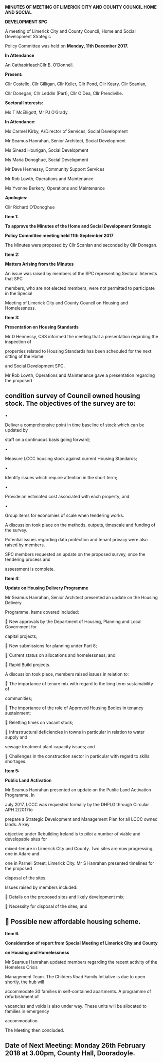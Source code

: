 **MINUTES OF MEETING OF LIMERICK CITY AND COUNTY COUNCIL HOME AND SOCIAL**

**DEVELOPMENT SPC**

A meeting of Limerick City and County Council, Home and Social Development Strategic

Policy Committee was held on **Monday, 11th** **December 2017.**

**In Attendance**

An CathaoirleachCllr B. O’Donnell.

**Present:**

Cllr Costello, Cllr Gilligan, Cllr Keller, Cllr Pond, Cllr Keary. Cllr Scanlan,

Cllr Donegan, Cllr Leddin (Part), Cllr O’Dea, Cllr Prendiville.

**Sectoral Interests:**

Ms T McElligott, Mr PJ O’Grady.

**In Attendance:**

Ms Carmel Kirby, A/Director of Services, Social Development

Mr Seamus Hanrahan, Senior Architect, Social Development

Ms Sinead Hourigan, Social Development

Ms Maria Donoghue, Social Development

Mr Dave Hennessy, Community Support Services

Mr Rob Lowth, Operations and Maintenance

Ms Yvonne Berkery, Operations and Maintenance

**Apologies:**

Cllr Richard O’Donoghue

**Item 1:**

**To approve the Minutes of the Home and Social Development Strategic**

**Policy Committee meeting held 11th** **September 2017**

The Minutes were proposed by Cllr Scanlan and seconded by Cllr Donegan.

**Item 2:**

**Matters Arising from the Minutes**

An issue was raised by members of the SPC representing Sectoral Interests that SPC

members, who are not elected members, were not permitted to participate in the Special

Meeting of Limerick City and County Council on Housing and Homelessness.

**Item 3:**

**Presentation on Housing Standards**

Mr D Hennessy, CSS informed the meeting that a presentation regarding the inspection of

properties related to Housing Standards has been scheduled for the next sitting of the Home

and Social Development SPC.

Mr Rob Lowth, Operations and Maintenance gave a presentation regarding the proposed

condition survey of Council owned housing stock. The objectives of the survey are to:
---
•

Deliver a comprehensive point in time baseline of stock which can be updated by

staff on a continuous basis going forward;

•

Measure LCCC housing stock against current Housing Standards;

•

Identify issues which require attention in the short term;

•

Provide an estimated cost associated with each property; and

•

Group items for economies of scale when tendering works.

A discussion took place on the methods, outputs, timescale and funding of the survey.

Potential issues regarding data protection and tenant privacy were also raised by members.

SPC members requested an update on the proposed survey, once the tendering process and

assessment is complete.

**Item 4:**

**Update on Housing Delivery Programme**

Mr Seamus Hanrahan, Senior Architect presented an update on the Housing Delivery

Programme. Items covered included:

 New approvals by the Department of Housing, Planning and Local Government for

capital projects;

 New submissions for planning under Part 8;

 Current status on allocations and homelessness; and

 Rapid Build projects.

A discussion took place, members raised issues in relation to:

 The importance of tenure mix with regard to the long term sustainability of

communities;

 The importance of the role of Approved Housing Bodies in tenancy sustainment;

 Reletting times on vacant stock;

 Infrastructural deficiencies in towns in particular in relation to water supply and

sewage treatment plant capacity issues; and

 Challenges in the construction sector in particular with regard to skills shortages.

**Item 5:**

**Public Land Activation**

Mr Seamus Hanrahan presented an update on the Public Land Activation Programme. In

July 2017, LCCC was requested formally by the DHPLG through Circular APH 2/2017to

prepare a Strategic Development and Management Plan for all LCCC owned lands. A key

objective under Rebuilding Ireland is to pilot a number of viable and developable sites for

mixed-tenure in Limerick City and County. Two sites are now progressing, one in Adare and

one in Parnell Street, Limerick City. Mr S Hanrahan presented timelines for the proposed

disposal of the sites.

Issues raised by members included:

 Details on the proposed sites and likely development mix;

 Necessity for disposal of the sites; and

 Possible new affordable housing scheme.
---
**Item 6.**

**Consideration of report from Special Meeting of Limerick City and County**

**on Housing and Homelessness**

Mr Seamus Hanrahan updated members regarding the recent activity of the Homeless Crisis

Management Team. The Childers Road Family Initiative is due to open shortly, the hub will

accommodate 30 families in self-contained apartments. A programme of refurbishment of

vacancies and voids is also under way. These units will be allocated to families in emergency

accommodation.

The Meeting then concluded.

**Date of Next Meeting:** Monday 26th February 2018 at 3.00pm, County Hall, Dooradoyle.
---
